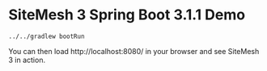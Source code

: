 SiteMesh 3 Spring Boot 3.1.1 Demo
=======================================

```
../../gradlew bootRun
```


You can then load http://localhost:8080/ in your browser and see SiteMesh 3 in action.